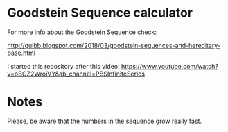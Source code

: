 # Goodstein Sequence calculator
For more info about the Goodstein Sequence check:

http://quibb.blogspot.com/2018/03/goodstein-sequences-and-hereditary-base.html

I started this repository after this video:
https://www.youtube.com/watch?v=oBOZ2WroiVY&ab_channel=PBSInfiniteSeries

# Notes
Please, be aware that the numbers in the sequence grow really fast.
